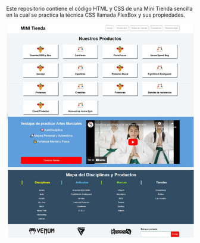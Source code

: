 Este repositorio contiene el código HTML y CSS de una Mini Tienda sencilla en la cual se practica la técnica CSS llamada FlexBox y sus propiedades.


![alt text](/FrontEnd.jpg?raw=true "Imagen FrontEnd Tienda")